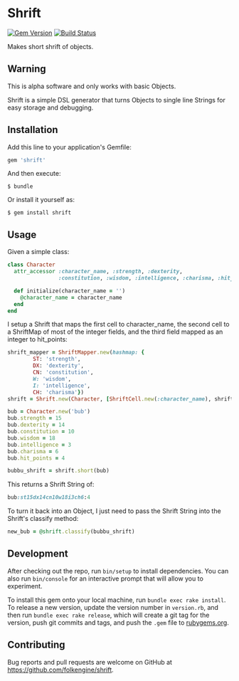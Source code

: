 # Shrift

[![Gem Version](https://badge.fury.io/rb/shrift.svg)](https://badge.fury.io/rb/shrift)
[![Build Status](https://travis-ci.org/folkengine/shrift.svg?branch=master)](https://travis-ci.org/folkengine/shrift)

Makes short shrift of objects. 

## Warning

This is alpha software and only works with basic Objects. 

Shrift is a simple DSL generator that turns Objects to single line Strings for easy storage and debugging. 

## Installation

Add this line to your application's Gemfile:

```ruby
gem 'shrift'
```

And then execute:

    $ bundle

Or install it yourself as:

    $ gem install shrift

## Usage

Given a simple class: 

```ruby
class Character
  attr_accessor :character_name, :strength, :dexterity,
                :constitution, :wisdom, :intelligence, :charisma, :hit_points

  def initialize(character_name = '')
    @character_name = character_name
  end
end
```

I setup a Shrift that maps the first cell  to character_name, the second cell to a ShriftMap of most of the integer 
fields, and the third field mapped as an integer to hit_points:

```ruby
shrift_mapper = ShriftMapper.new(hashmap: {
        ST: 'strength',
        DX: 'dexterity',
        CN: 'constitution',
        W: 'wisdom',
        I: 'intelligence',
        CH: 'charisma'})
shrift = Shrift.new(Character, [ShriftCell.new(:character_name), shrift_mapper, ShriftInt.new(:hit_points)])

bub = Character.new('bub')
bub.strength = 15
bub.dexterity = 14
bub.constitution = 10
bub.wisdom = 18
bub.intelligence = 3
bub.charisma = 6
bub.hit_points = 4

bubbu_shrift = shrift.short(bub)
```

This returns a Shrift String of:
 
```ruby
bub:st15dx14cn10w18i3ch6:4
```

To turn it back into an Object, I just need to pass the Shrift String into the Shrift's classify method:

```ruby
new_bub = @shrift.classify(bubbu_shrift)
```

## Development

After checking out the repo, run `bin/setup` to install dependencies. You can also run `bin/console` for an interactive prompt that will allow you to experiment.

To install this gem onto your local machine, run `bundle exec rake install`. To release a new version, update the version number in `version.rb`, and then run `bundle exec rake release`, which will create a git tag for the version, push git commits and tags, and push the `.gem` file to [rubygems.org](https://rubygems.org).

## Contributing

Bug reports and pull requests are welcome on GitHub at https://github.com/folkengine/shrift.

